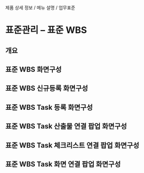<!--breadcrumb:제품 상세 정보 / 메뉴 설명 / 업무표준--><span class="md-breadcrumb">제품 상세 정보 / 메뉴 설명 / 업무표준</span>
# 표준관리 – 표준 WBS
<!--5th-h2-toc-->
## 개요

## 표준 WBS 화면구성

## 표준 WBS 신규등록 화면구성

## 표준 WBS Task 등록 화면구성

## 표준 WBS Task 산출물 연결 팝업 화면구성

## 표준 WBS Task 체크리스트 연결 팝업 화면구성

## 표준 WBS Task 화면 연결 팝업 화면구성


